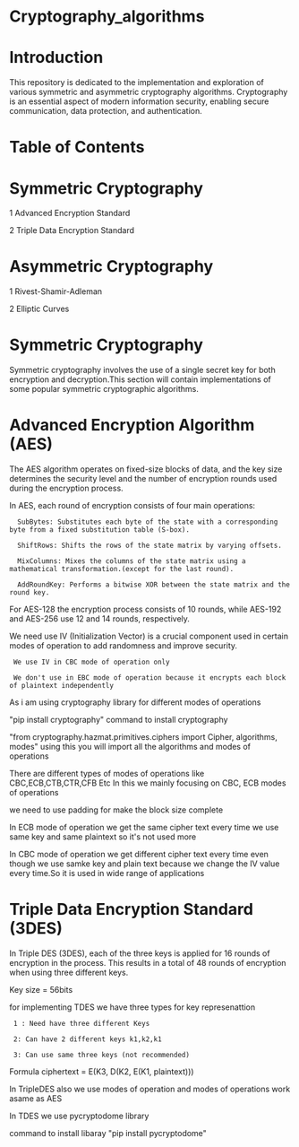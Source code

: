 # Cryptography_algorithms
Introduction
============

This repository is dedicated to the implementation and exploration of various symmetric and asymmetric cryptography algorithms. Cryptography is an essential aspect of modern information security, enabling secure communication, data protection, and authentication.

Table of Contents
==================

Symmetric Cryptography
======================

1 Advanced Encryption Standard

2 Triple Data Encryption Standard

Asymmetric Cryptography
=======================

1 Rivest-Shamir-Adleman

2 Elliptic Curves

Symmetric Cryptography
======================

Symmetric cryptography involves the use of a single secret key for both encryption and decryption.This section will contain implementations of some popular symmetric cryptographic algorithms.

Advanced Encryption Algorithm (AES)
===================================

The AES algorithm operates on fixed-size blocks of data, and the key size determines the security level and the number of encryption rounds used during the encryption process.

In AES, each round of encryption consists of four main operations:

      SubBytes: Substitutes each byte of the state with a corresponding byte from a fixed substitution table (S-box).

      ShiftRows: Shifts the rows of the state matrix by varying offsets.

      MixColumns: Mixes the columns of the state matrix using a mathematical transformation.(except for the last round).

      AddRoundKey: Performs a bitwise XOR between the state matrix and the round key. 

For AES-128 the encryption process consists of 10 rounds, while AES-192 and AES-256 use 12 and 14 rounds, respectively.

We need use IV (Initialization Vector) is a crucial component used in certain modes of operation to add randomness and improve security. 

     We use IV in CBC mode of operation only 
  
     We don't use in EBC mode of operation because it encrypts each block of plaintext independently 
 
As i am using cryptography library for different modes of operations

"pip install cryptography" command to install cryptography 

"from cryptography.hazmat.primitives.ciphers import Cipher, algorithms, modes" using this you will import all the algorithms and modes of operations

There are different types of modes of operations
     like CBC,ECB,CTB,CTR,CFB Etc
     In this we mainly focusing on  CBC, ECB modes of operations

we need to use padding for make the block size complete 

In ECB mode of operation we get the same cipher text every time we use same key and same plaintext so it's not used more

In CBC mode of operation we get different cipher text every time even though we use samke key and plain text because we change the IV value every time.So it is used in wide range of applications

Triple Data Encryption Standard (3DES)
======================================

In Triple DES (3DES), each of the three keys is applied for 16 rounds of encryption in the process. This results in a total of 48 rounds of encryption when using three different keys.  

Key size = 56bits 

for implementing TDES we have three types for key represenattion

     1 : Need have three different Keys 

     2: Can have 2 different keys k1,k2,k1

     3: Can use same three keys (not recommended)

 Formula  ciphertext = E(K3, D(K2, E(K1, plaintext)))

In TripleDES also we use modes of operation and modes of operations work asame as AES

In TDES we use pycryptodome library 

command to install libaray "pip install pycryptodome"




